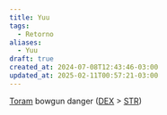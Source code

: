 ```yaml
---
title: Yuu
tags:
  - Retorno
aliases:
  - Yuu
draft: true
created_at: 2024-07-08T12:43:46-03:00
updated_at: 2025-02-11T00:57:21-03:00
---
```


[Toram](../../26/entrada/Toram.md)
bowgun danger ([DEX](../../09/entrada/Toram_DEX.md) > [STR](../../26/entrada/Toram_STR.md))